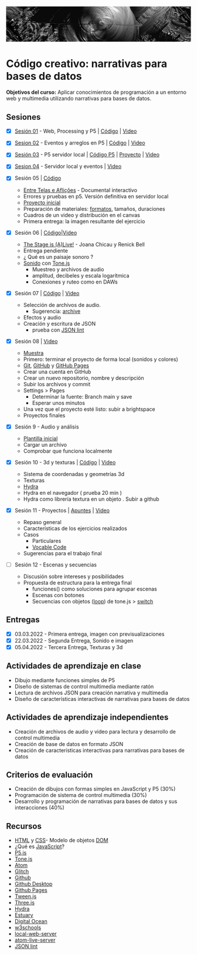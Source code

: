 ![portada](https://github.com/EmilioOcelotl/cc4-ct-2022-2/blob/main/img/of13.png)

# Código creativo: narrativas para bases de datos

**Objetivos del curso:** Aplicar conocimientos de programación a un entorno web y multimedia utilizando narrativas para bases de datos.

## Sesiones

- [x] [Sesión 01](https://github.com/EmilioOcelotl/cc4-ct-2022-2/tree/main/s01) - Web, Processing y P5 | [Código](https://editor.p5js.org/emilioocelotl/sketches/eAnvhPnTB) | [Video](https://drive.google.com/file/d/1wdfkNeOsiA0e1EUBgKNGjlUPprTLzn54/view?usp=sharing)

- [x] [Sesion 02](https://github.com/EmilioOcelotl/cc4-ct-2022-2/tree/main/s02) - Eventos y arreglos en P5 | [Código](https://editor.p5js.org/emilioocelotl/sketches/o0SQFym9n) | [Video](https://drive.google.com/file/d/16O7oYnm_tfCPlVnXgvaolvYfaNNySbRo/view?usp=sharing)
 
- [x] [Sesión 03](https://github.com/EmilioOcelotl/cc4-ct-2022-2/tree/main/s03) - P5 servidor local | [Código P5](https://editor.p5js.org/emilioocelotl/sketches/Pt0WO6brI) | [Proyecto](https://github.com/EmilioOcelotl/cc4-ct-2022-2/tree/main/s03) | [Video](https://drive.google.com/file/d/1basqY3xzUHHrYO5ky2GwF59aPxn4TLrU/view?usp=sharing) 
- [x] [Sesion 04](https://github.com/EmilioOcelotl/cc4-ct-2022-2/tree/main/s04) - Servidor local y eventos | [Video](https://drive.google.com/file/d/1duhl5p8EtipH3hCxzaRMLayGWTxJb1wu/view?usp=sharing) 

- [x] Sesión 05 | [Código](https://drive.google.com/file/d/1wBoZcBVxZ09UVehm8zETRm6GFrc8pNt4/view?usp=sharing)
  - [Entre Telas e Aflições](https://entretelaseaflicoes.com/) - Documental interactivo 
  - Errores y pruebas en p5. Versión definitiva en servidor local 
  - [Proyecto inicial](https://drive.google.com/file/d/1do78RYIvJVUD5iMqBuo8FUJjo2mQ2GNN/view?usp=sharing) 
  - Preparación de materiales: [formatos](https://developer.mozilla.org/en-US/docs/Web/Media/Formats), tamaños, duraciones
  - Cuadros de un video y distribución en el canvas
  - Primera entrega: la imagen resultante del ejercicio 

- [x] Sesión 06 | [Código](https://drive.google.com/file/d/1oXnICAt6vOwBOdxQNCZsM5SAFyiFSz0p/view?usp=sharing)|[Video](https://drive.google.com/file/d/1B4YlnSWK-zNiTlFzpNV33DI_HI1rOv5S/view?usp=sharing)
  - [The Stage is (A)Live!](https://www.geometries.xyz/theStageIsAlive/index.html) - Joana Chicau y Renick Bell 
  - Entrega pendiente
  - ¿ Qué es un paisaje sonoro ?
  - [Sonido](https://processing.org/tutorials/sound) con [Tone.js](https://tonejs.github.io/)
    - Muestreo y archivos de audio 
    - amplitud, decibeles y escala logarítmica 
    - Conexiones y ruteo como en DAWs

- [x] Sesión 07 | [Código](https://drive.google.com/file/d/1EH4pdn_ZL_4XH8l8as_VTJcE_Nd5Fap0/view?usp=sharing) | [Video](https://drive.google.com/file/d/1lz6YRuSmjOvWEcOKD4ABtByJzHz84mR-/view?usp=sharing)
  - Selección de archivos de audio.
    - Sugerencia: [archive](https://archive.org/) 
  - Efectos y audio 
  - Creación y escritura de JSON
    - prueba con [JSON lint](https://jsonlint.com/)

- [x] Sesión 08 | [Video](https://drive.google.com/file/d/1sxeI3K83wWj8DRN3aG_w0qQHVJLDf4s1/view?usp=sharing)
  - [Muestra](https://github.com/EmilioOcelotl/s7) 
  - Primero: terminar el proyecto de forma local (sonidos y colores) 
  - [Git](https://git-scm.com/), [GitHub](https://github.com/) y [GitHub Pages](https://pages.github.com/) 
  - Crear una cuenta en GitHub
  - Crear un nuevo repositorio, nombre y descripción
  - Subir los archivos y commit
  - Settings > Pages
    - Determinar la fuente: Branch main y save
    - Esperar unos minutos
  - Una vez que el proyecto esté listo: subir a brightspace
  - Proyectos finales 

- [x] Sesión 9 - Audio y análisis
  - [Plantilla inicial](https://drive.google.com/file/d/1y8VDdFd4l4FWIzq7yu6ar5jxvwK5gZSR/view?usp=sharing)
  - Cargar un archivo
  - Comprobar que funciona localmente

- [x] Sesión 10 - 3d y texturas | [Código](https://drive.google.com/file/d/1kiuStQ7D645QG8FVOpnaJcxQwyn-hmC_/view?usp=sharing) | [Video](https://drive.google.com/file/d/1dTEdbJ0WOxbo0MJhHf3zObEiUo9vv7lT/view?usp=sharing)

  - Sistema de coordenadas y geometrías 3d
  - Texturas
  - [Hydra](https://hydra.ojack.xyz/api/) 
  - Hydra en el navegador ( prueba 20 min )
  - Hydra como librería textura en un objeto
  . Subir a github 

- [x] Sesión 11 - Proyectos | [Apuntes](https://github.com/EmilioOcelotl/cc4-ct-2022-2/tree/main/s11) | [Video](https://drive.google.com/file/d/1k--W44aKjAfYzokQlQCYIG5P28167rQO/view?usp=sharing) 
  - Repaso general
  - Características de los ejercicios realizados
  - Casos 
    - Particulares
    - [Vocable Code](https://dobbeltdagger.net/VocableCode/)
  - Sugerencias para el trabajo final 

- [ ] Sesión 12 - Escenas y secuencias
  - Discusión sobre intereses y posibilidades 
  - Propuesta de estructura para la entrega final
    - funciones() como soluciones para agrupar escenas 
    - Escenas con botones
    - Secuencias con objetos ([loop](https://tonejs.github.io/docs/14.7.77/Loop.html)) de tone.js > [switch](https://developer.mozilla.org/es/docs/Web/JavaScript/Reference/Statements/switch) 

## Entregas

- [x] 03.03.2022 - Primera entrega, imagen con previsualizaciones 
- [x] 22.03.2022 - Segunda Entrega, Sonido e imagen 
- [x] 05.04.2022 - Tercera Entrega, Texturas y 3d 

## Actividades de aprendizaje en clase

- Dibujo mediante funciones simples de P5
- Diseño de sistemas de control multimedia mediante ratón
- Lectura de archivos JSON para creación narrativa y multimedia
- Diseño de características interactivas de narrativas para bases de datos

## Actividades de aprendizaje independientes

- Creación de archivos de audio y video para lectura y desarrollo de control multimedia
- Creación de base de datos en formato JSON
- Creación de características interactivas para narrativas para bases de datos

## Criterios de evaluación

- Creación de dibujos con formas simples en JavaScript y P5 (30%)
- Programación de sistema de control multimedia (30%)
- Desarrollo y programación de narrativas para bases de datos y sus interacciones (40%)

## Recursos

- [HTML](https://www.w3schools.com/html/html_intro.asp) y [CSS](https://www.w3schools.com/css/css_intro.asp)- Modelo de objetos [DOM](https://developer.mozilla.org/es/docs/Glossary/DOM) 
- ¿Qué es [JavaScript](https://developer.mozilla.org/es/docs/Web/JavaScript)?
- [P5.js](https://p5js.org/)
- [Tone.js](https://tonejs.github.io/)
- [Atom](https://atom.io/)
- [Glitch](https://glitch.com/)
- [Github](https://github.com/)
- [Github Desktop](https://desktop.github.com/)
- [Github Pages](https://pages.github.com/)
- [Tween.js](https://createjs.com/tweenjs)
- [Three.js](https://threejs.org/)
- [Hydra](https://hydra.ojack.xyz/)
- [Estuary](https://estuary.mcmaster.ca/)
- [Digital Ocean](https://www.digitalocean.com/)
- [w3schools](https://www.w3schools.com/)
- [local-web-server](https://atom.io/packages/local-web-server)
- [atom-live-server](https://atom.io/packages/atom-live-server)
- [JSON lint](https://jsonlint.com/)